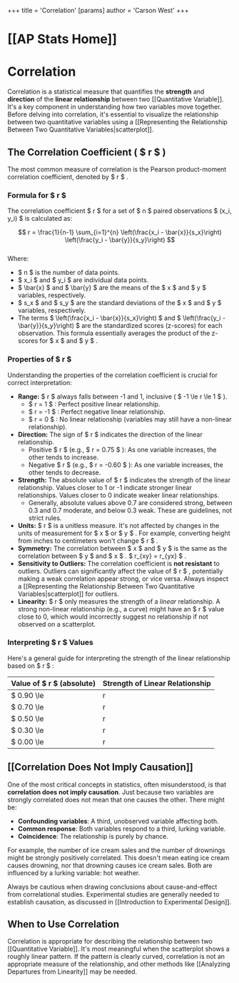 +++
 title = 'Correlation'
[params]
	author = 'Carson West'
+++
# [[AP Stats Home]]
# Correlation

Correlation is a statistical measure that quantifies the **strength** and **direction** of the **linear relationship** between two [[Quantitative Variable]]. It's a key component in understanding how two variables move together. Before delving into correlation, it's essential to visualize the relationship between two quantitative variables using a [[Representing the Relationship Between Two Quantitative Variables|scatterplot]].

## The Correlation Coefficient ( $ r $ )

The most common measure of correlation is the Pearson product-moment correlation coefficient, denoted by  $ r $ .

### Formula for  $ r $ 

The correlation coefficient  $ r $  for a set of  $ n $  paired observations  $ (x_i, y_i) $  is calculated as:

 $$  r = \frac{1}{n-1} \sum_{i=1}^{n} \left(\frac{x_i - \bar{x}}{s_x}\right) \left(\frac{y_i - \bar{y}}{s_y}\right)
 $$  
Where:
*    $ n $  is the number of data points.
*    $ x_i $  and  $ y_i $  are individual data points.
*    $ \bar{x} $  and  $ \bar{y} $  are the means of the  $ x $  and  $ y $  variables, respectively.
*    $ s_x $  and  $ s_y $  are the standard deviations of the  $ x $  and  $ y $  variables, respectively.
*   The terms  $ \left(\frac{x_i - \bar{x}}{s_x}\right) $  and  $ \left(\frac{y_i - \bar{y}}{s_y}\right) $  are the standardized scores (z-scores) for each observation. This formula essentially averages the product of the z-scores for  $ x $  and  $ y $ .

### Properties of  $ r $ 

Understanding the properties of the correlation coefficient is crucial for correct interpretation:

*   **Range:**  $ r $  always falls between -1 and 1, inclusive ( $ -1 \le r \le 1 $ ).
    *    $ r = 1 $ : Perfect positive linear relationship.
    *    $ r = -1 $ : Perfect negative linear relationship.
    *    $ r = 0 $ : No linear relationship (variables may still have a non-linear relationship).
*   **Direction:** The sign of  $ r $  indicates the direction of the linear relationship.
    *   Positive  $ r $  (e.g.,  $ r = 0.75 $ ): As one variable increases, the other tends to increase.
    *   Negative  $ r $  (e.g.,  $ r = -0.60 $ ): As one variable increases, the other tends to decrease.
*   **Strength:** The absolute value of  $ r $  indicates the strength of the linear relationship. Values closer to 1 or -1 indicate stronger linear relationships. Values closer to 0 indicate weaker linear relationships.
    *   Generally, absolute values above 0.7 are considered strong, between 0.3 and 0.7 moderate, and below 0.3 weak. These are guidelines, not strict rules.
*   **Units:**  $ r $  is a unitless measure. It's not affected by changes in the units of measurement for  $ x $  or  $ y $ . For example, converting height from inches to centimeters won't change  $ r $ .
*   **Symmetry:** The correlation between  $ x $  and  $ y $  is the same as the correlation between  $ y $  and  $ x $ .  $ r_{xy} = r_{yx} $ .
*   **Sensitivity to Outliers:** The correlation coefficient is **not resistant** to outliers. Outliers can significantly affect the value of  $ r $ , potentially making a weak correlation appear strong, or vice versa. Always inspect a [[Representing the Relationship Between Two Quantitative Variables|scatterplot]] for outliers.
*   **Linearity:**  $ r $  only measures the strength of a *linear* relationship. A strong non-linear relationship (e.g., a curve) might have an  $ r $  value close to 0, which would incorrectly suggest no relationship if not observed on a scatterplot.

### Interpreting  $ r $  Values

Here's a general guide for interpreting the strength of the linear relationship based on  $ r $ :

| Value of  $ r $  (absolute) | Strength of Linear Relationship |
| :---------------------- | :------------------------------ |
|  $ 0.90 \le |r| \le 1.00 $   | Very Strong                     |
|  $ 0.70 \le |r| < 0.90 $    | Strong                          |
|  $ 0.50 \le |r| < 0.70 $    | Moderate                        |
|  $ 0.30 \le |r| < 0.50 $    | Weak                            |
|  $ 0.00 \le |r| < 0.30 $    | Very Weak or None               |

## [[Correlation Does Not Imply Causation]]

One of the most critical concepts in statistics, often misunderstood, is that **correlation does not imply causation**. Just because two variables are strongly correlated does not mean that one causes the other. There might be:
*   **Confounding variables**: A third, unobserved variable affecting both.
*   **Common response**: Both variables respond to a third, lurking variable.
*   **Coincidence**: The relationship is purely by chance.

For example, the number of ice cream sales and the number of drownings might be strongly positively correlated. This doesn't mean eating ice cream causes drowning, nor that drowning causes ice cream sales. Both are influenced by a lurking variable: hot weather.

Always be cautious when drawing conclusions about cause-and-effect from correlational studies. Experimental studies are generally needed to establish causation, as discussed in [[Introduction to Experimental Design]].

## When to Use Correlation

Correlation is appropriate for describing the relationship between two [[Quantitative Variable]]. It's most meaningful when the scatterplot shows a roughly linear pattern. If the pattern is clearly curved, correlation is not an appropriate measure of the relationship, and other methods like [[Analyzing Departures from Linearity]] may be needed.